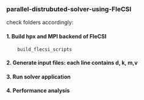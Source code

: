 ### parallel-distrubuted-solver-using-FleCSI

check folders accordingly:
#### 1. Build hpx and MPI backend of FleCSI
        build_flecsi_scripts

#### 2. Generate input files: each line contains d, k, m,v 
         

#### 3. Run solver application

#### 4. Performance analysis
